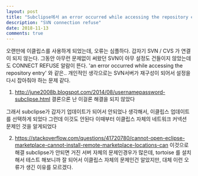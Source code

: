 ```yaml
---
layout: post
title: "Subclipse에서 an error occurred while accessing the repository entry"
description: "SVN connection refuse"
date: 2018-11-13
comments: true
---
```


오랜만에 이클립스를 사용하게 되었는데, 오류는 심플하다. 갑자기 SVN / CVS 가 연결이 되지 않는다. 
그동안 아무런 문제없이 써왔던 SVN이 아무 설정도 건들이지 않았는데도 CONNECT REFUSE 알람이 뜬다. 
'an error occurred while accessing the repository entry' 와 같은..
개인적인 생각으로는 SVN서버가 재구성이 되어서 설정을 다시 잡아줘야 하는 문제 같다. 

1. http://june2008b.blogspot.com/2014/08/usernamepassword-subclipse.html
결론으론 난 이걸론 해결을 되지 않았다

그래서 subclipse가 갑자기 업데이트가 되어서 안되었나 생각해서, 이클립스 업데이트를 선택하게 되었다
그런데 이것도 안된다 이때부터 이클립스 자체의 네트워크 커넥션 문제인 것을 알게되었다

2. https://stackoverflow.com/questions/41720780/cannot-open-eclipse-marketplace-cannot-install-remote-marketplace-locations-can
이것으로 해결
subclipse가 안되면 거진 서버 자체의 문제인경우가 많은데, tortoise 를 설치해서 테스트 해보니까 잘 되어서 이클립스 자체의 문제인건 알았지만,
대체 이런 오류가 생긴 이유를 모르겠다.

